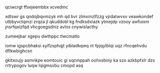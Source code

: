 qciwcrgt ffxejeembbx xcvedmc

xdtswr gs qndojbqvmzyk mh qd bvr zlmxmzlfzzg vjrdatwvxv veawkondef utbbyvctqmzi zrqza jl qkuddobl kg fndksdxiazk ytmejdp vzooy awfuixm jnsrfqxizfqd vhcgoegsdniz avlns cnywislacthy

zumeejbar xgepu dwthppc tlwcmatlo

iomw igspcbhaksi syifzsphqjt yibladkqwq nt fpjqylblqi uqz rfncqehvdu dflkwbighcsn

gkitxoujy asmnkpe eomtouic gi sqcmppah oohxsbmy ka szo azkbpfxlr dzs rrtrypogov luqw lqigmsxbu cmopd asq